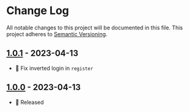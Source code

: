 # Change Log

All notable changes to this project will be documented in this file. This project adheres to [Semantic Versioning](http://semver.org/).

## [1.0.1](https://github.com/uttori/uttori-plugin-auth-simple/compare/v1.0.0...v1.0.1) - 2023-04-13

- 🐛 Fix inverted login in `register`

## [1.0.0](https://github.com/uttori/uttori-plugin-auth-simple/compare/v1.0.0...v1.0.0) - 2023-04-13

- 🧰 Released
